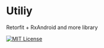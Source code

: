 # Utiliy

Retorfit + RxAndroid and more library

[![MIT License][101]][102]



[101]: https://img.shields.io/github/license/HeinrichReimer/material-intro.svg
[102]: https://mit-license.org/
